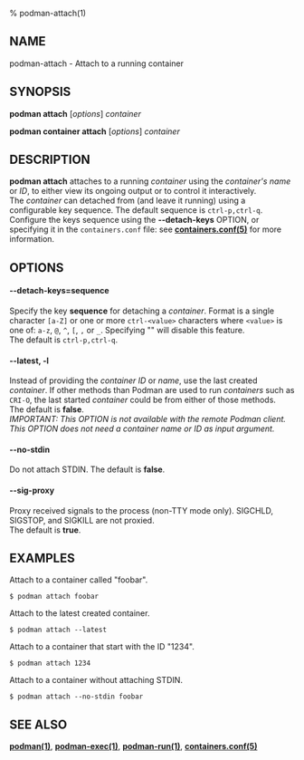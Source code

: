 % podman-attach(1)

## NAME
podman\-attach - Attach to a running container

## SYNOPSIS
**podman attach** [*options*] *container*

**podman container attach** [*options*] *container*

## DESCRIPTION
**podman attach** attaches to a running *container* using the *container's name* or *ID*, to either view its ongoing output or to control it interactively.\
The *container* can detached from (and leave it running) using a configurable key sequence. The default sequence is `ctrl-p,ctrl-q`. Configure the keys sequence using the **--detach-keys** OPTION, or specifying it in the `containers.conf` file: see **[containers.conf(5)](https://github.com/containers/common/blob/master/docs/containers.conf.5.md)** for more information.

## OPTIONS
#### **--detach-keys**=**sequence**

Specify the key **sequence** for detaching a *container*. Format is a single character `[a-Z]` or one or more `ctrl-<value>` characters where `<value>` is one of: `a-z`, `@`, `^`, `[`, `,` or `_`. Specifying "" will disable this feature.\
The default is `ctrl-p,ctrl-q`.

#### **--latest**, **-l**

Instead of providing the *container ID* or *name*, use the last created *container*. If other methods than Podman are used to run *containers* such as `CRI-O`, the last started *container* could be from either of those methods.\
The default is **false**.\
*IMPORTANT: This OPTION is not available with the remote Podman client. This OPTION does not need a container name or ID as input argument.*

#### **--no-stdin**

Do not attach STDIN. The default is **false**.

#### **--sig-proxy**

Proxy received signals to the process (non-TTY mode only). SIGCHLD, SIGSTOP, and SIGKILL are not proxied.\
The default is **true**.

## EXAMPLES
Attach to a container called "foobar".
```
$ podman attach foobar
```

Attach to the latest created container.
```
$ podman attach --latest
```

Attach to a container that start with the ID "1234".
```
$ podman attach 1234
```

Attach to a container without attaching STDIN.
```
$ podman attach --no-stdin foobar
```

## SEE ALSO
**[podman(1)](podman.1.md)**, **[podman-exec(1)](podman-exec.1.md)**, **[podman-run(1)](podman-run.1.md)**, **[containers.conf(5)](https://github.com/containers/common/blob/master/docs/containers.conf.5.md)**
